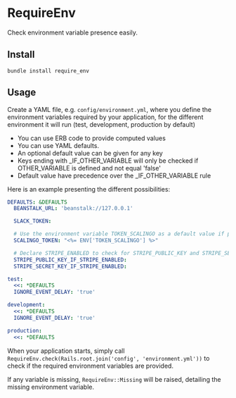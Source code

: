 # RequireEnv

Check environment variable presence easily.

## Install

`bundle install require_env`

## Usage

Create a YAML file, e.g. `config/environment.yml`, where you define the environment variables
required by your application, for the different environment it will run 
(test, development, production by default) 

- You can use ERB code to provide computed values
- You can use YAML defaults.
- An optional default value can be given for any key
- Keys ending with _IF_OTHER_VARIABLE will only be checked if OTHER_VARIABLE is defined and not equal 'false'
- Default value have precedence over the _IF_OTHER_VARIABLE rule

Here is an example presenting the different possibilities:

```yaml
DEFAULTS: &DEFAULTS
  BEANSTALK_URL: 'beanstalk://127.0.0.1'

  SLACK_TOKEN:

  # Use the environment variable TOKEN_SCALINGO as a default value if provided
  SCALINGO_TOKEN: "<%= ENV['TOKEN_SCALINGO'] %>"

  # Declare STRIPE_ENABLED to check for STRIPE_PUBLIC_KEY and STRIPE_SECRET_KEY
  STRIPE_PUBLIC_KEY_IF_STRIPE_ENABLED:
  STRIPE_SECRET_KEY_IF_STRIPE_ENABLED:

test:
  <<: *DEFAULTS
  IGNORE_EVENT_DELAY: 'true'

development:
  <<: *DEFAULTS
  IGNORE_EVENT_DELAY: 'true'

production:
  <<: *DEFAULTS
```

When your application starts, simply call `RequireEnv.check(Rails.root.join('config', 'environment.yml'))`
to check if the required environment variables are provided.

If any variable is missing, `RequireEnv::Missing` will be raised, detailing the missing environment variable.
